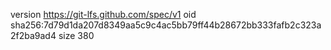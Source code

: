 version https://git-lfs.github.com/spec/v1
oid sha256:7d79d1da207d8349aa5c9c4ac5bb79ff44b28672bb333fafb2c323a2f2ba9ad4
size 380
